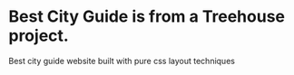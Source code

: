 # Best City Guide is from a Treehouse project.
Best city guide website built with pure css layout techniques

